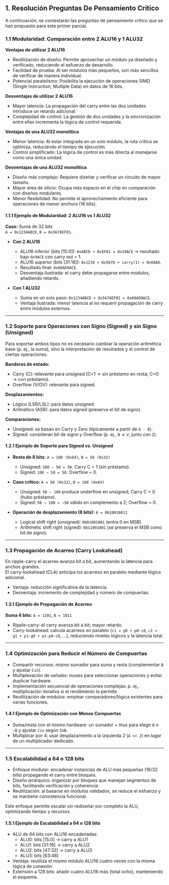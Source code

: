 ## 1. Resolución Preguntas De Pensamiento Crítico  
A continuación, se contestarán las preguntas de pensamiento crítico que se han propuesto para este primer parcial.  

### 1.1 Modularidad: Comparación entre 2 ALU16 y 1 ALU32  

**Ventajas de utilizar 2 ALU16**  
- Reutilización de diseño: Permite aprovechar un módulo ya diseñado y verificado, reduciendo el esfuerzo de desarrollo.  
- Facilidad de prueba: Al ser módulos más pequeños, son más sencillos de verificar de manera individual.  
- Potencial paralelismo: Posibilita la ejecución de operaciones SIMD (Single Instruction, Multiple Data) en datos de 16 bits.  

**Desventajas de utilizar 2 ALU16**  
- Mayor latencia: La propagación del carry entre las dos unidades introduce un retardo adicional.  
- Complejidad de control: La gestión de dos unidades y la sincronización entre ellas incrementa la lógica de control requerida.  

**Ventajas de una ALU32 monolítica**  
- Menor latencia: Al estar integrada en un solo módulo, la ruta crítica se optimiza, reduciendo el tiempo de ejecución.  
- Control simplificado: La lógica de control es más directa al manejarse como una única unidad.  

**Desventajas de una ALU32 monolítica**  
- Diseño más complejo: Requiere diseñar y verificar un circuito de mayor tamaño.  
- Mayor área de silicio: Ocupa más espacio en el chip en comparación con diseños modulares.  
- Menor flexibilidad: No permite el aprovechamiento eficiente para operaciones de menor anchura (16 bits).  

#### 1.1.1 Ejemplo de Modularidad: 2 ALU16 vs 1 ALU32  
**Caso:** Suma de 32 bits  
`A = 0x1234ABCD`, `B = 0x5678EF01`.  

- **Con 2 ALU16**  
  - ALU16 inferior (bits [15:0]): `0xABCD + 0xEF01 = 0x19ACE` → resultado bajo `0x9ACE` con carry out = 1.  
  - ALU16 superior (bits [31:16]): `0x1234 + 0x5678 + carry(1) = 0x68AD`.  
  - Resultado final: `0x68AD9ACE`.  
  - Desventaja ilustrada: el carry debe propagarse entre módulos, añadiendo retardo.  

- **Con 1 ALU32**  
  - Suma en un solo paso: `0x1234ABCD + 0x5678EF01 = 0x68AD9ACE`.  
  - Ventaja ilustrada: menor latencia al no requerir propagación de carry entre módulos externos.  

---

### 1.2 Soporte para Operaciones con Signo (Signed) y sin Signo (Unsigned)  

Para soportar ambos tipos no es necesario cambiar la operación aritmética base (p. ej., la suma), sino la interpretación de resultados y el control de ciertas operaciones.  

**Banderas de estado:**  
- Carry (C): relevante para unsigned (C=1 → sin préstamo en resta; C=0 → con préstamo).  
- Overflow (V/OV): relevante para signed.  

**Desplazamientos:**  
- Lógico (LSR/LSL): para datos unsigned.  
- Aritmético (ASR): para datos signed (preserva el bit de signo).  

**Comparaciones:**  
- Unsigned: se basan en Carry y Zero (típicamente a partir de `A - B`).  
- Signed: consideran bit de signo y Overflow (p. ej., `N ⊕ V`, junto con `Z`).  

#### 1.2.1 Ejemplo de Soporte para Signed vs. Unsigned  
- **Resta de 8 bits:** `A = 100 (0x64)`, `B = 50 (0x32)`  
  - Unsigned: `100 − 50 = 50`. Carry C = 1 (sin préstamo).  
  - Signed: `100 − 50 = 50`. Overflow = 0.  

- **Caso crítico:** `A = 50 (0x32)`, `B = 100 (0x64)`  
  - Unsigned: `50 − 100` produce underflow en unsigned; Carry C = 0 (hubo préstamo).  
  - Signed: `50 − 100 = −50` válido en complemento a 2; Overflow = 0.  

- **Operación de desplazamiento (8 bits):** `A = 0b10010011`  
  - Logical shift right (unsigned): `0b01001001` (entra 0 en MSB).  
  - Arithmetic shift right (signed): `0b11001001` (se preserva el MSB como bit de signo).  

---

### 1.3 Propagación de Acarreo (Carry Lookahead)  

En ripple-carry el acarreo avanza bit a bit, aumentando la latencia para anchos grandes.  
El carry-lookahead (CLA) anticipa los acarreos en paralelo mediante lógica adicional.  

- Ventaja: reducción significativa de la latencia.  
- Desventaja: incremento de complejidad y número de compuertas.  

#### 1.3.1 Ejemplo de Propagación de Acarreo  
**Suma 4 bits:** `A = 1101`, `B = 1011`  
- Ripple-carry: el carry avanza bit a bit; mayor retardo.  
- Carry-lookahead: calcula acarreos en paralelo (`c1 = g0 + p0·c0`, `c2 = g1 + p1·g0 + p1·p0·c0`, …), reduciendo niveles lógicos y la latencia total.  

---

### 1.4 Optimización para Reducir el Número de Compuertas  

- Compartir recursos: mismo sumador para suma y resta (complementar `B` y ajustar `Cin`).  
- Multiplexación de señales: muxes para seleccionar operaciones y evitar duplicar hardware.  
- Implementación secuencial de operaciones complejas: p. ej., multiplicación iterativa si el rendimiento lo permite.  
- Reutilización de módulos: emplear comparadores/lógica existentes para varias funciones.  

#### 1.4.1 Ejemplo de Optimización con Menos Compuertas  
- Suma/resta con el mismo hardware: un sumador + mux para elegir `B` o `~B` y ajustar `Cin` según `SUB`.  
- Multiplicar por 4: usar desplazamiento a la izquierda 2 (`A << 2`) en lugar de un multiplicador dedicado.  

---

### 1.5 Escalabilidad a 64 o 128 bits  

- Enfoque modular: encadenar instancias de ALU más pequeñas (16/32 bits) propagando el carry entre bloques.  
- Diseño jerárquico: organizar por bloques que manejan segmentos de bits, facilitando verificación y coherencia.  
- Reutilización: al basarse en módulos validados, se reduce el esfuerzo y se mantiene consistencia funcional.  

Este enfoque permite escalar sin rediseñar por completo la ALU, optimizando tiempo y recursos.  

#### 1.5.1 Ejemplo de Escalabilidad a 64 o 128 bits  
- ALU de 64 bits con ALU16 encadenadas:  
  - ALU0: bits [15:0] → carry a ALU1  
  - ALU1: bits [31:16] → carry a ALU2  
  - ALU2: bits [47:32] → carry a ALU3  
  - ALU3: bits [63:48]  
- Ventaja: reutiliza el mismo módulo ALU16 cuatro veces con la misma lógica de conexión.  
- Extensión a 128 bits: añadir cuatro ALU16 más (total ocho), manteniendo el esquema.  


